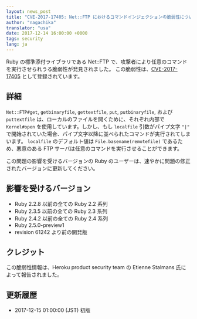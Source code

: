 ```yaml
---
layout: news_post
title: "CVE-2017-17405: Net::FTP におけるコマンドインジェクションの脆弱性について"
author: "nagachika"
translator: "usa"
date: 2017-12-14 16:00:00 +0000
tags: security
lang: ja
---
```


Ruby の標準添付ライブラリである Net::FTP で、攻撃者により任意のコマンドを実行させられうる脆弱性が発見されました。
この脆弱性は、[CVE-2017-17405](http://cve.mitre.org/cgi-bin/cvename.cgi?name=CVE-2017-17405) として登録されています。

## 詳細

`Net::FTP#get`, `getbinaryfile`, `gettextfile`, `put`, `putbinaryfile`, および `puttextfile` は、ローカルのファイルを開くために、それぞれ内部で `Kernel#open` を使用しています。しかし、もし `localfile` 引数がパイプ文字 `"|"` で開始されていた場合、パイプ文字以降に並べられたコマンドが実行されてしまいます。 `localfile` のデフォルト値は `File.basename(remotefile)` であるため、悪意のある FTP サーバは任意のコマンドを実行させることができます。

この問題の影響を受けるバージョンの Ruby のユーザーは、速やかに問題の修正されたバージョンに更新してください。

## 影響を受けるバージョン

* Ruby 2.2.8 以前の全ての Ruby 2.2 系列
* Ruby 2.3.5 以前の全ての Ruby 2.3 系列
* Ruby 2.4.2 以前の全ての Ruby 2.4 系列
* Ruby 2.5.0-preview1
* revision 61242 より前の開発版

## クレジット

この脆弱性情報は、Heroku product security team の Etienne Stalmans 氏によって報告されました。

## 更新履歴

* 2017-12-15 01:00:00 (JST) 初版
